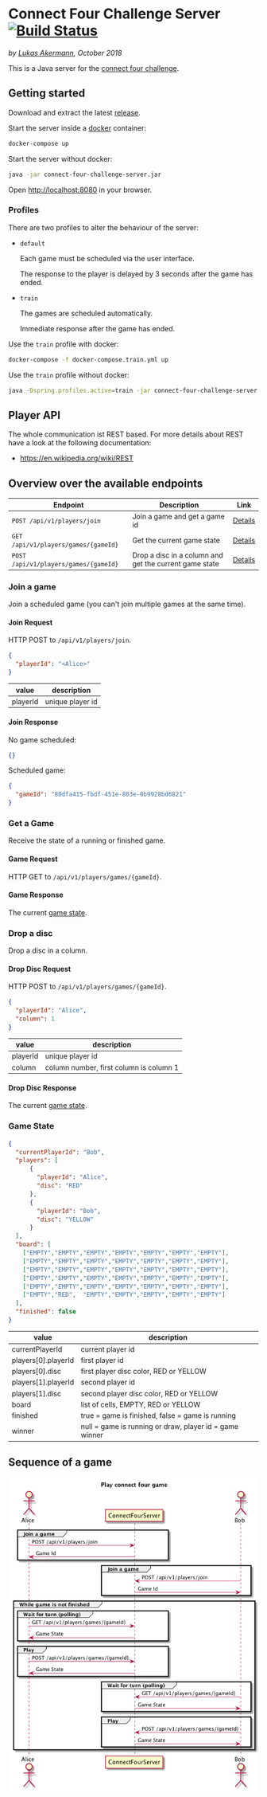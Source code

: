 # Connect Four Challenge Server [![Build Status](https://travis-ci.org/lakermann/connect-four-challenge-server.svg?branch=master)](https://travis-ci.org/lakermann/connect-four-challenge-server)

_by [Lukas Akermann](https://github.com/lakermann), October 2018_

This is a Java server for the [connect four challenge](https://github.com/lakermann/connect-four-challenge).

## Getting started

Download and extract the latest [release](https://github.com/lakermann/connect-four-challenge-server/releases).

Start the server inside a [docker](https://www.docker.com/) container:

```bash
docker-compose up
```

Start the server without docker:

```bash
java -jar connect-four-challenge-server.jar
```

Open [http://localhost:8080](http://localhost:8080) in your browser.

### Profiles

There are two profiles to alter the behaviour of the server:

* `default`

  Each game must be scheduled via the user interface.
  
  The response to the player is delayed by 3 seconds after the game has ended.

* `train`

  The games are scheduled automatically.
  
  Immediate response after the game has ended.
  
Use the `train` profile with docker:

```bash
docker-compose -f docker-compose.train.yml up
```

Use the `train` profile without docker:

```bash
java -Dspring.profiles.active=train -jar connect-four-challenge-server.jar
```

## Player API

The whole communication ist REST based. For more details about REST have a look at the following documentation:

* <https://en.wikipedia.org/wiki/REST>

## Overview over the available endpoints

| Endpoint                              | Description                                            | Link                    |
| ------------------------------------- | ------------------------------------------------------ | ----------------------- |
| `POST /api/v1/players/join`           | Join a game and get a game id                          | [Details](#join-a-game) |
| `GET  /api/v1/players/games/{gameId}` | Get the current game state                             | [Details](#get-a-game)  |
| `POST /api/v1/players/games/{gameId}` | Drop a disc in a column and get the current game state | [Details](#drop-a-disc) |

### Join a game

Join a scheduled game (you can't join multiple games at the same time).

#### Join Request

HTTP POST to `/api/v1/players/join`.

```json
{
  "playerId": "<Alice>"
}
```

| value    | description      |
| -------- | ---------------- |
| playerId | unique player id |

#### Join Response

No game scheduled:

```json
{}
```

Scheduled game:

```json
{
  "gameId": "80dfa415-fbdf-451e-803e-0b9928bd6821"
}
```

### Get a Game

Receive the state of a running or finished game.

#### Game Request

HTTP GET to `/api/v1/players/games/{gameId}`.

#### Game Response

The current [game state](#game-state).

### Drop a disc

Drop a disc in a column.

#### Drop Disc Request

HTTP POST to `/api/v1/players/games/{gameId}`.

```json
{
  "playerId": "Alice",
  "column": 1
}
 ```

| value    | description                             |
| -------- | --------------------------------------- |
| playerId | unique player id                        |
| column   | column number, first column is column 1 |

#### Drop Disc Response

The current [game state](#game-state).

### Game State

```json
{
  "currentPlayerId": "Bob",
  "players": [
      {
        "playerId": "Alice",
        "disc": "RED"
      },
      {
        "playerId": "Bob",
        "disc": "YELLOW"
      }
  ],
  "board": [
    ["EMPTY","EMPTY","EMPTY","EMPTY","EMPTY","EMPTY","EMPTY"],
    ["EMPTY","EMPTY","EMPTY","EMPTY","EMPTY","EMPTY","EMPTY"],
    ["EMPTY","EMPTY","EMPTY","EMPTY","EMPTY","EMPTY","EMPTY"],
    ["EMPTY","EMPTY","EMPTY","EMPTY","EMPTY","EMPTY","EMPTY"],
    ["EMPTY","EMPTY","EMPTY","EMPTY","EMPTY","EMPTY","EMPTY"],
    ["EMPTY","RED",  "EMPTY","EMPTY","EMPTY","EMPTY","EMPTY"]
  ],
  "finished": false
}
```

| value               | description                                             |
| ------------------- | ------------------------------------------------------- |
| currentPlayerId     | current player id                                       |
| players[0].playerId | first player id                                         |
| players[0].disc     | first player disc color, RED or YELLOW                  |
| players[1].playerId | second player id                                        |
| players[1].disc     | second player disc color, RED or YELLOW                 |
| board               | list of cells, EMPTY, RED or YELLOW                     |
| finished            | true = game is finished, false = game is running        |
| winner              | null = game is running or draw, player id = game winner |

## Sequence of a game

![Sequence of commands](./docs/sequence.png)
